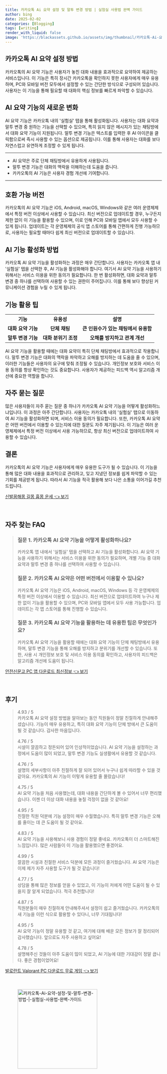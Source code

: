 ```yaml
---
title: 카카오톡 Ai 요약 설정 및 말투 변경 방법 | 실험실 사용법 완벽 가이드
author: bing
date: 2025-02-02
categories: [Blogging]
tags: [writing]
render_with_liquid: false
image: 'https://blackassets.github.io/assets/img/thumbnail/카카오톡-Ai-요약-설정-및-말투-변경-방법-|-실험실-사용법-완벽-가이드.webp'
---
```



<h2 id='카카오톡_AI_요약_설정_방법'>카카오톡 AI 요약 설정 방법</h2>

<p>카카오톡의 AI 요약 기능은 사용자가 놓친 대화 내용을 효과적으로 요약하여 제공하는 서비스입니다. 이 기능은 특히 장시간 카카오톡을 확인하지 못한 사용자에게 매우 유용하며, PC와 모바일 버전 모두에서 설정할 수 있는 간단한 방식으로 구성되어 있습니다. 사용자는 이 기능을 통해 필요할 때 대화의 핵심 정보를 빠르게 파악할 수 있습니다.</p>

<h2 id='AI_요약_기능의_변화'>AI 요약 기능의 새로운 변화</h2>

<p>AI 요약 기능은 카카오톡 내의 '실험실' 탭을 통해 활성화됩니다. 사용자는 대화 요약과 말투 변경 중 원하는 기능을 선택할 수 있으며, 특히 읽지 않은 메시지가 있는 채팅방에서 대화 요약 기능이 지원됩니다. 말투 변경 기능은 텍스트를 입력한 후 AI 아이콘을 클릭함으로써 즉시 사용할 수 있는 옵션으로 제공됩니다. 이를 통해 사용자는 대화를 보다 자연스럽고 유연하게 조정할 수 있게 됩니다.</p>

<hr />

<ul>
    <li>AI 요약은 주로 단체 채팅방에서 유용하게 사용됩니다.</li>
    <li>말투 변경 기능은 대화의 맥락을 이해하는데 도움을 줍니다.</li>
    <li>카카오톡의 AI 기능은 사용자 경험 개선에 기여합니다.</li>
</ul>

<hr />

<h2 id='호환_가능_버전'>호환 가능 버전</h2>

<p>카카오톡의 AI 요약 기능은 iOS, Android, macOS, Windows와 같은 여러 운영체제에서 특정 버전 이상에서 사용할 수 있습니다. 최신 버전으로 업데이트할 경우, 누구든지 제한 없이 이 기능을 활용할 수 있으며, 이로 인해 PC와 모바일 앱에서 모두 사용할 수 있게 됩니다. 업데이트는 각 운영체제의 공식 앱 스토어를 통해 간편하게 진행 가능하므로, 사용자는 필요할 때마다 쉽게 최신 버전으로 업데이트할 수 있습니다.</p>

<h2 id='AI_기능_활성화_방법'>AI 기능 활성화 방법</h2>

<p>카카오톡 AI 요약 기능을 활성화하는 과정은 매우 간단합니다. 사용자는 카카오톡 앱 내 '실험실' 탭을 선택한 후, AI 기능을 활성화해야 합니다. 여기서 AI 요약 기능을 사용하기 위해서는 서비스 이용을 위한 동의가 필요합니다. 한 번 활성화하면, 대화 요약과 말투 변경 중 하나를 선택하여 사용할 수 있는 권한이 주어집니다. 이를 통해 보다 향상된 커뮤니케이션 경험을 누릴 수 있게 됩니다.</p>

<h2 id='기능_활용_팁'>기능 활용 팁</h2>

<table>
    <tr>
        <td style="text-align: center; height: 17px;"><b>기능</b></td>
        <td style="text-align: center; height: 17px;"><b>유용성</b></td>
        <td style="text-align: center; height: 17px;"><b>설명</b></td>
    </tr>
    <tr>
        <td style="text-align: center; height: 17px;"><b>대화 요약 기능</b></td>
        <td style="text-align: center; height: 17px;"><b>단체 채팅</b></td>
        <td style="text-align: center; height: 17px;"><b>큰 인원수가 있는 채팅에서 유용함</b></td>
    </tr>
    <tr>
        <td style="text-align: center; height: 17px;"><b>말투 변경 기능</b></td>
        <td style="text-align: center; height: 17px;"><b>대화 분위기 조정</b></td>
        <td style="text-align: center; height: 17px;"><b>오해를 방지하고 관계 개선</b></td>
    </tr>
</table>

<p>AI 요약 기능을 활용할 때에는 대화 요약이 특히 단체 채팅방에서 효과적으로 작용합니다. 말투 변경 기능은 대화의 맥락을 파악하고 오해를 방지하는 데 도움을 줄 수 있으며, 이러한 기능들은 사용자의 요구에 맞춰 조정될 수 있습니다. 개인정보 보호와 서비스 이용 동의를 항상 확인하는 것도 중요합니다. 사용자가 제공하는 피드백 역시 알고리즘 개선에 중요한 역할을 합니다.</p>

<h2 id='자주_묻는_질문'>자주 묻는 질문</h2>

<p>많은 사용자들이 자주 묻는 질문 중 하나가 카카오톡 AI 요약 기능을 어떻게 활성화하느냐입니다. 이 과정은 아주 간단합니다. 사용자는 카카오톡 내의 '실험실' 탭으로 이동하여 AI 기능을 활성화하면 되며, 서비스 이용 동의가 필요합니다. 또한, 카카오톡 AI 요약은 어떤 버전에서 이용할 수 있는지에 대한 질문도 자주 제기됩니다. 이 기능은 여러 운영체제에서 특정 버전 이상에서 사용 가능하므로, 항상 최신 버전으로 업데이트하여 사용할 수 있습니다.</p>

<h2 id='결론'>결론</h2>

<p>카카오톡의 AI 요약 기능은 사용자에게 매우 유용한 도구가 될 수 있습니다. 이 기능을 통해 많은 대화 내용을 효과적으로 관리하고, 잊고 지냈던 정보를 쉽게 파악할 수 있는 기회를 제공받게 됩니다. 따라서 AI 기능을 적극 활용해 보다 나은 소통을 이어가길 추천드립니다.</p>


<p><a class="click-button" title="신발꿈해몽 길몽 흉몽 운세" href="https://blackassets.github.io/posts/%EC%8B%A0%EB%B0%9C%EA%BF%88%ED%95%B4%EB%AA%BD-%EA%B8%B8%EB%AA%BD-%ED%9D%89%EB%AA%BD-%EC%9A%B4%EC%84%B8/" rel="dofollow">신발꿈해몽 길몽 흉몽 운세 👈 보기</a></p><br>
<h2 id='자주_찾는_FAQ'>자주 찾는 FAQ</h2>
<div itemscope="" itemtype="https://schema.org/FAQPage"> 
<blockquote> 
<div itemscope="" itemprop="mainEntity" itemtype="https://schema.org/Question"> 
<h3 itemprop="name">질문 1. 카카오톡 AI 요약 기능을 어떻게 활성화하나요?</h3> 
<div itemscope="" itemprop="acceptedAnswer" itemtype="https://schema.org/Answer"> 
<span itemprop="text"> 
<p>카카오톡 앱 내에서 '실험실' 탭을 선택하고 AI 기능을 활성화합니다. AI 요약 기능을 사용하기 위해서는 서비스 이용을 위한 동의가 필요하며, 개별 기능 중 대화 요약과 말투 변경 중 하나를 선택하여 사용할 수 있습니다.</p> 
</span> 
</div> 
</div> 

<div itemscope="" itemprop="mainEntity" itemtype="https://schema.org/Question"> 
<h3 itemprop="name">질문 2. 카카오톡 AI 요약은 어떤 버전에서 이용할 수 있나요?</h3> 
<div itemscope="" itemprop="acceptedAnswer" itemtype="https://schema.org/Answer"> 
<span itemprop="text"> 
<p>카카오톡 AI 요약 기능은 iOS, Android, macOS, Windows 등 각 운영체제의 특정 버전 이상에서 이용할 수 있습니다. 최신 버전으로 업데이트하여 누구나 제한 없이 기능을 활용할 수 있으며, PC와 모바일 앱에서 모두 사용 가능합니다. 업데이트는 각 앱 스토어를 통해 진행할 수 있습니다.</p> 
</span> 
</div> 
</div> 

<div itemscope="" itemprop="mainEntity" itemtype="https://schema.org/Question"> 
<h3 itemprop="name">질문 3. 카카오톡 AI 요약 기능을 활용하는 데 유용한 팁은 무엇인가요?</h3> 
<div itemscope="" itemprop="acceptedAnswer" itemtype="https://schema.org/Answer"> 
<span itemprop="text"> 
<p>카카오톡 AI 요약 기능을 활용할 때에는 대화 요약 기능이 단체 채팅방에서 유용하며, 말투 변경 기능을 통해 오해를 방지하고 분위기를 개선할 수 있습니다. 또한, 사용 시 개인정보 보호 및 서비스 이용 동의를 확인하고, 사용자의 피드백은 알고리즘 개선에 도움이 됩니다.</p> 
</span> 
</div> 
</div> 

</blockquote> 
</div>
<p><a class="click-button" title="안전신문고 PC 앱 다운로드 최신정보" href="https://blackassets.github.io/posts/%EC%95%88%EC%A0%84%EC%8B%A0%EB%AC%B8%EA%B3%A0-PC-%EC%95%B1-%EB%8B%A4%EC%9A%B4%EB%A1%9C%EB%93%9C-%EC%B5%9C%EC%8B%A0%EC%A0%95%EB%B3%B4/" rel="dofollow">안전신문고 PC 앱 다운로드 최신정보 👈 보기</a></p><br>
<h2 id='후기'>후기</h2>
<div itemscope itemtype="https://schema.org/Product">
  <blockquote>
  <div itemprop="review" itemscope itemtype="https://schema.org/Review">
      <div itemprop="reviewRating" itemscope itemtype="https://schema.org/Rating"> <span itemprop="ratingValue">4.93</span> / <span itemprop="bestRating">5</span> </div>
      <span itemprop="reviewBody">카카오톡 AI 요약 설정 방법을 알아보는 동안 직원들이 정말 친절하게 안내해주셨습니다. 기능이 매우 유용하고, 특히 대화 요약 기능이 단체 방에서 큰 도움이 될 것 같습니다. 감사한 마음입니다.</span>
  </div>
  <br>
  <div itemprop="review" itemscope itemtype="https://schema.org/Review">
      <div itemprop="reviewRating" itemscope itemtype="https://schema.org/Rating"> <span itemprop="ratingValue">4.76</span> / <span itemprop="bestRating">5</span> </div>
      <span itemprop="reviewBody">시설이 깔끔하고 정돈되어 있어 인상적이었습니다. AI 요약 기능을 설정하는 과정에서 도움이 많이 되었고, 말투 변경 기능도 실생활에서 유용할 것 같습니다.</span>
  </div>
  <br>
  <div itemprop="review" itemscope itemtype="https://schema.org/Review">
      <div itemprop="reviewRating" itemscope itemtype="https://schema.org/Rating"> <span itemprop="ratingValue">4.76</span> / <span itemprop="bestRating">5</span> </div>
      <span itemprop="reviewBody">설명의 세부사항이 아주 친절하게 잘 되어 있어서 누구나 쉽게 따라할 수 있을 것 같아요. 카카오톡의 AI 기능이 이렇게 유용할 줄 몰랐습니다!</span>
  </div>
  <br>
  <div itemprop="review" itemscope itemtype="https://schema.org/Review">
      <div itemprop="reviewRating" itemscope itemtype="https://schema.org/Rating"> <span itemprop="ratingValue">4.75</span> / <span itemprop="bestRating">5</span> </div>
      <span itemprop="reviewBody">AI 요약 기능을 처음 사용했는데, 대화 내용을 간단하게 볼 수 있어서 너무 편리했습니다. 이젠 더 이상 대화 내용을 놓칠 걱정이 없을 것 같아요!</span>
  </div>
  <br>
  <div itemprop="review" itemscope itemtype="https://schema.org/Review">
      <div itemprop="reviewRating" itemscope itemtype="https://schema.org/Rating"> <span itemprop="ratingValue">4.95</span> / <span itemprop="bestRating">5</span> </div>
      <span itemprop="reviewBody">친절한 직원 덕분에 기능 설정이 매우 수월했습니다. 특히 말투 변경 기능은 오해를 줄이는 데 큰 도움이 될 것 같아요.</span>
  </div>
  <br>
  <div itemprop="review" itemscope itemtype="https://schema.org/Review">
      <div itemprop="reviewRating" itemscope itemtype="https://schema.org/Rating"> <span itemprop="ratingValue">4.83</span> / <span itemprop="bestRating">5</span> </div>
      <span itemprop="reviewBody">AI 요약 기능을 사용해보니 사용 경험이 정말 좋네요. 카카오톡이 더 스마트해진 느낌입니다. 많은 사람들이 이 기능을 활용했으면 좋겠어요.</span>
  </div>
  <br>
  <div itemprop="review" itemscope itemtype="https://schema.org/Review">
      <div itemprop="reviewRating" itemscope itemtype="https://schema.org/Rating"> <span itemprop="ratingValue">4.99</span> / <span itemprop="bestRating">5</span> </div>
      <span itemprop="reviewBody">깔끔한 시설과 친절한 서비스 덕분에 모든 과정이 즐거웠습니다. AI 요약 기능은 이제 제가 자주 사용할 도구가 될 것 같습니다!</span>
  </div>
  <br>
  <div itemprop="review" itemscope itemtype="https://schema.org/Review">
      <div itemprop="reviewRating" itemscope itemtype="https://schema.org/Rating"> <span itemprop="ratingValue">4.77</span> / <span itemprop="bestRating">5</span> </div>
      <span itemprop="reviewBody">상담을 통해 많은 정보를 얻을 수 있었고, 이 기능이 저에게 어떤 도움이 될 수 있을지 잘 알게 되었습니다. 적극 추천합니다!</span>
  </div>
  <br>
  <div itemprop="review" itemscope itemtype="https://schema.org/Review">
      <div itemprop="reviewRating" itemscope itemtype="https://schema.org/Rating"> <span itemprop="ratingValue">4.87</span> / <span itemprop="bestRating">5</span> </div>
      <span itemprop="reviewBody">직원분들이 매우 친절하게 안내해주셔서 설정이 쉽고 즐거웠습니다. 카카오톡의 새 기능을 이런 식으로 활용할 수 있다니, 너무 기대됩니다!</span>
  </div>
  <br>
  <div itemprop="review" itemscope itemtype="https://schema.org/Review">
      <div itemprop="reviewRating" itemscope itemtype="https://schema.org/Rating"> <span itemprop="ratingValue">4.95</span> / <span itemprop="bestRating">5</span> </div>
      <span itemprop="reviewBody">AI 요약 기능이 정말 유용할 것 같고, 여기에 대해 배운 모든 정보가 잘 정리되어 감사했습니다. 앞으로도 자주 사용하고 싶어요!</span>
  </div>
  <br>
  <div itemprop="review" itemscope itemtype="https://schema.org/Review">
      <div itemprop="reviewRating" itemscope itemtype="https://schema.org/Rating"> <span itemprop="ratingValue">4.78</span> / <span itemprop="bestRating">5</span> </div>
      <span itemprop="reviewBody">설명해주신 것들이 아주 도움이 많이 되었고, AI 기능에 대한 기대감이 정말 큽니다. 좋은 경험이었어요!</span>
  </div>
  </blockquote>
</div>
<p><a class="click-button" title="발로란트 Valorant PC 다운로드 무료 게임" href="https://blackassets.github.io/posts/%EB%B0%9C%EB%A1%9C%EB%9E%80%ED%8A%B8-Valorant-PC-%EB%8B%A4%EC%9A%B4%EB%A1%9C%EB%93%9C-%EB%AC%B4%EB%A3%8C-%EA%B2%8C%EC%9E%84/" rel="dofollow">발로란트 Valorant PC 다운로드 무료 게임 👈 보기</a></p><br>
<figure class="image"><img src="https://blackassets.github.io/assets/img/thumbnail/카카오톡-Ai-요약-설정-및-말투-변경-방법-|-실험실-사용법-완벽-가이드.webp" alt="카카오톡-Ai-요약-설정-및-말투-변경-방법-|-실험실-사용법-완벽-가이드" width="256" height="256"></figure>